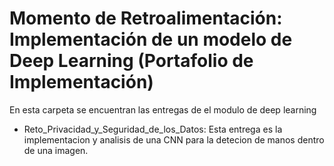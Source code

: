 # Momento de Retroalimentación: Implementación de un modelo de Deep Learning (Portafolio de Implementación)

En esta carpeta se encuentran las entregas de el modulo de deep learning

* Reto_Privacidad_y_Seguridad_de_los_Datos:
  Esta entrega es la implementacion y analisis de una CNN para la detecion de manos dentro de una imagen.
